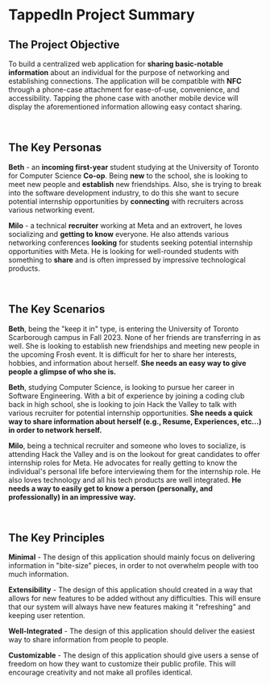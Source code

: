 # TappedIn Project Summary

## The Project Objective

To build a centralized web application for **sharing basic-notable information** about an individual for the purpose of networking and establishing connections. The application will be compatible with **NFC** through a phone-case attachment for ease-of-use, convenience, and accessibility. Tapping the phone case with another mobile device will display the aforementioned information allowing easy contact sharing.

<br>

## The Key Personas

**Beth** - an **incoming first-year** student studying at the University of Toronto for Computer Science **Co-op**. Being **new** to the school, she is looking to meet new people and **establish** new friendships. Also, she is trying to break into the software development industry, to do this she want to secure potential internship opportunities by **connecting** with recruiters across various networking event.

**Milo** - a technical **recruiter** working at Meta and an extrovert, he loves socializing and **getting to know** everyone. He also attends various networking conferences **looking** for students seeking potential internship opportunities with Meta. He is looking for well-rounded students with something to **share** and is often impressed by impressive technological products.

<br>

## The Key Scenarios

**Beth**, being the "keep it in" type, is entering the University of Toronto Scarborough campus in Fall 2023. None of her friends are transferring in as well. She is looking to establish new friendships and meeting new people in the upcoming Frosh event. It is difficult for her to share her interests, hobbies, and information about herself. **She needs an easy way to give people a glimpse of who she is.**

**Beth**, studying Computer Science, is looking to pursue her career in Software Engineering. With a bit of experience by joining a coding club back in high school, she is looking to join Hack the Valley to talk with various recruiter for potential internship opportunities. **She needs a quick way to share information about herself (e.g., Resume, Experiences, etc...) in order to network herself.**

**Milo**, being a technical recruiter and someone who loves to socialize, is attending Hack the Valley and is on the lookout for great candidates to offer internship roles for Meta. He advocates for really getting to know the individual's personal life before interviewing them for the internship role. He also loves technology and all his tech products are well integrated. **He needs a way to easily get to know a person (personally, and professionally) in an impressive way.**

<br>

## The Key Principles

**Minimal** - The design of this application should mainly focus on delivering information in "bite-size" pieces, in order to not overwhelm people with too much information.

**Extensibility** - The design of this application should created in a way that allows for new features to be added without any difficulties. This will ensure that our system will always have new features making it "refreshing" and keeping user retention.

**Well-Integrated** - The design of this application should deliver the easiest way to share information from people to people.

**Customizable** - The design of this application should give users a sense of freedom on how they want to customize their public profile. This will encourage creativity and not make all profiles identical.
